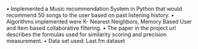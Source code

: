 • Implemented a Music recommendation System in Python that would recommend 50 songs to the user based on past listening history. 
• Algorithms implemented were K- Nearest Neighbors,  Memory Based User and Item based collaborative filtering. 
• The paper in the project url describes the formulas used for similarity scoring and precision measurement.
• Data set used: Last.fm dataset 
